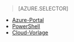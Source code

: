 > [AZURE.SELECTOR]
- [Azure-Portal](../articles/virtual-network/virtual-networks-create-vnetpeering-arm-portal.md)
- [PowerShell](../articles/virtual-network/virtual-networks-create-vnetpeering-arm-ps.md)
- [Cloud-Vorlage](../articles/virtual-network/virtual-networks-create-vnetpeering-arm-template-click.md)